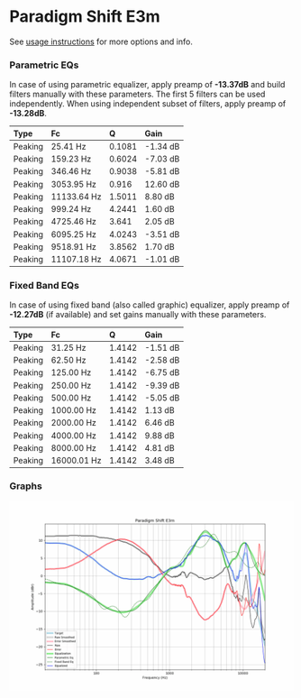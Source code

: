 # Paradigm Shift E3m
See [usage instructions](https://github.com/jaakkopasanen/AutoEq#usage) for more options and info.

### Parametric EQs
In case of using parametric equalizer, apply preamp of **-13.37dB** and build filters manually
with these parameters. The first 5 filters can be used independently.
When using independent subset of filters, apply preamp of **-13.28dB**.

| Type    | Fc          |      Q | Gain     |
|:--------|:------------|:-------|:---------|
| Peaking | 25.41 Hz    | 0.1081 | -1.34 dB |
| Peaking | 159.23 Hz   | 0.6024 | -7.03 dB |
| Peaking | 346.46 Hz   | 0.9038 | -5.81 dB |
| Peaking | 3053.95 Hz  | 0.916  | 12.60 dB |
| Peaking | 11133.64 Hz | 1.5011 | 8.80 dB  |
| Peaking | 999.24 Hz   | 4.2441 | 1.60 dB  |
| Peaking | 4725.46 Hz  | 3.641  | 2.05 dB  |
| Peaking | 6095.25 Hz  | 4.0243 | -3.51 dB |
| Peaking | 9518.91 Hz  | 3.8562 | 1.70 dB  |
| Peaking | 11107.18 Hz | 4.0671 | -1.01 dB |

### Fixed Band EQs
In case of using fixed band (also called graphic) equalizer, apply preamp of **-12.27dB**
(if available) and set gains manually with these parameters.

| Type    | Fc          |      Q | Gain     |
|:--------|:------------|:-------|:---------|
| Peaking | 31.25 Hz    | 1.4142 | -1.51 dB |
| Peaking | 62.50 Hz    | 1.4142 | -2.58 dB |
| Peaking | 125.00 Hz   | 1.4142 | -6.75 dB |
| Peaking | 250.00 Hz   | 1.4142 | -9.39 dB |
| Peaking | 500.00 Hz   | 1.4142 | -5.05 dB |
| Peaking | 1000.00 Hz  | 1.4142 | 1.13 dB  |
| Peaking | 2000.00 Hz  | 1.4142 | 6.46 dB  |
| Peaking | 4000.00 Hz  | 1.4142 | 9.88 dB  |
| Peaking | 8000.00 Hz  | 1.4142 | 4.81 dB  |
| Peaking | 16000.01 Hz | 1.4142 | 3.48 dB  |

### Graphs
![](./Paradigm%20Shift%20E3m.png)
